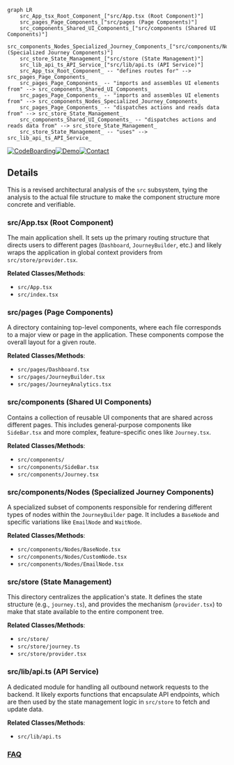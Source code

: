 ```mermaid
graph LR
    src_App_tsx_Root_Component_["src/App.tsx (Root Component)"]
    src_pages_Page_Components_["src/pages (Page Components)"]
    src_components_Shared_UI_Components_["src/components (Shared UI Components)"]
    src_components_Nodes_Specialized_Journey_Components_["src/components/Nodes (Specialized Journey Components)"]
    src_store_State_Management_["src/store (State Management)"]
    src_lib_api_ts_API_Service_["src/lib/api.ts (API Service)"]
    src_App_tsx_Root_Component_ -- "defines routes for" --> src_pages_Page_Components_
    src_pages_Page_Components_ -- "imports and assembles UI elements from" --> src_components_Shared_UI_Components_
    src_pages_Page_Components_ -- "imports and assembles UI elements from" --> src_components_Nodes_Specialized_Journey_Components_
    src_pages_Page_Components_ -- "dispatches actions and reads data from" --> src_store_State_Management_
    src_components_Shared_UI_Components_ -- "dispatches actions and reads data from" --> src_store_State_Management_
    src_store_State_Management_ -- "uses" --> src_lib_api_ts_API_Service_
```

[![CodeBoarding](https://img.shields.io/badge/Generated%20by-CodeBoarding-9cf?style=flat-square)](https://github.com/CodeBoarding/GeneratedOnBoardings)[![Demo](https://img.shields.io/badge/Try%20our-Demo-blue?style=flat-square)](https://www.codeboarding.org/demo)[![Contact](https://img.shields.io/badge/Contact%20us%20-%20contact@codeboarding.org-lightgrey?style=flat-square)](mailto:contact@codeboarding.org)

## Details

This is a revised architectural analysis of the `src` subsystem, tying the analysis to the actual file structure to make the component structure more concrete and verifiable.

### src/App.tsx (Root Component)
The main application shell. It sets up the primary routing structure that directs users to different pages (`Dashboard`, `JourneyBuilder`, etc.) and likely wraps the application in global context providers from `src/store/provider.tsx`.


**Related Classes/Methods**:

- `src/App.tsx`
- `src/index.tsx`


### src/pages (Page Components)
A directory containing top-level components, where each file corresponds to a major view or page in the application. These components compose the overall layout for a given route.


**Related Classes/Methods**:

- `src/pages/Dashboard.tsx`
- `src/pages/JourneyBuilder.tsx`
- `src/pages/JourneyAnalytics.tsx`


### src/components (Shared UI Components)
Contains a collection of reusable UI components that are shared across different pages. This includes general-purpose components like `SideBar.tsx` and more complex, feature-specific ones like `Journey.tsx`.


**Related Classes/Methods**:

- `src/components/`
- `src/components/SideBar.tsx`
- `src/components/Journey.tsx`


### src/components/Nodes (Specialized Journey Components)
A specialized subset of components responsible for rendering different types of nodes within the `JourneyBuilder` page. It includes a `BaseNode` and specific variations like `EmailNode` and `WaitNode`.


**Related Classes/Methods**:

- `src/components/Nodes/BaseNode.tsx`
- `src/components/Nodes/CustomNode.tsx`
- `src/components/Nodes/EmailNode.tsx`


### src/store (State Management)
This directory centralizes the application's state. It defines the state structure (e.g., `journey.ts`), and provides the mechanism (`provider.tsx`) to make that state available to the entire component tree.


**Related Classes/Methods**:

- `src/store/`
- `src/store/journey.ts`
- `src/store/provider.tsx`


### src/lib/api.ts (API Service)
A dedicated module for handling all outbound network requests to the backend. It likely exports functions that encapsulate API endpoints, which are then used by the state management logic in `src/store` to fetch and update data.


**Related Classes/Methods**:

- `src/lib/api.ts`




### [FAQ](https://github.com/CodeBoarding/GeneratedOnBoardings/tree/main?tab=readme-ov-file#faq)